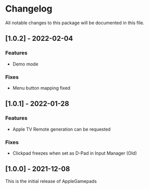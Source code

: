 # Changelog

All notable changes to this package will be documented in this file.

## [1.0.2] - 2022-02-04

### Features

* Demo mode

### Fixes

* Menu button mapping fixed

## [1.0.1] - 2022-01-28

### Features

* Apple TV Remote generation can be requested

### Fixes

* Clickpad freezes when set as D-Pad in Input Manager (Old)

## [1.0.0] - 2021-12-08

This is the initial release of AppleGamepads
